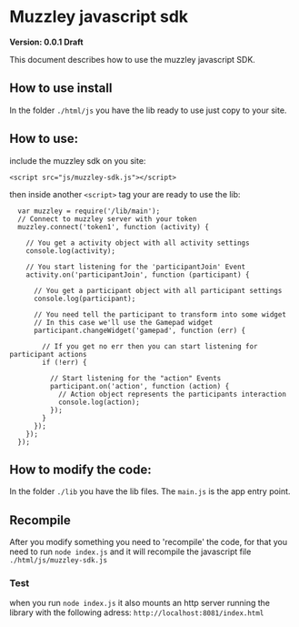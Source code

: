 
# Muzzley javascript sdk

**Version: 0.0.1 Draft**

This document describes how to use the muzzley javascript SDK.

## How to use install

In the folder `./html/js` you have the lib ready to use just copy to your site.

## How to use:

include the muzzley sdk on you site:

    <script src="js/muzzley-sdk.js"></script>

then inside another `<script>` tag your are ready to use the lib:

      var muzzley = require('/lib/main');
      // Connect to muzzley server with your token
      muzzley.connect('token1', function (activity) {

        // You get a activity object with all activity settings
        console.log(activity); 

        // You start listening for the 'participantJoin' Event
        activity.on('participantJoin', function (participant) {

          // You get a participant object with all participant settings
          console.log(participant); 

          // You need tell the participant to transform into some widget
          // In this case we'll use the Gamepad widget
          participant.changeWidget('gamepad', function (err) {

            // If you get no err then you can start listening for participant actions
            if (!err) {

              // Start listening for the "action" Events
              participant.on('action', function (action) {
                // Action object represents the participants interaction
                console.log(action);
              });
            }
          });
        });
      });

## How to modify the code:

In the folder `./lib` you have the lib files.
The `main.js` is the app entry point.

## Recompile

After you modify something you need to 'recompile' the code, for that you need to run `node index.js` and it will recompile the javascript file `./html/js/muzzley-sdk.js` 

### Test 
when you run `node index.js` it also mounts an http server running the library with the following adress: 
`http://localhost:8081/index.html`

